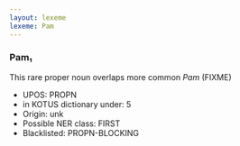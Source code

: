 ```yaml
---
layout: lexeme
lexeme: Pam
---
```


###  Pam₁

This rare proper noun overlaps more common *Pam* (FIXME)
* UPOS:  PROPN
* in KOTUS dictionary under:  5
* Origin:  unk
* Possible NER class:  FIRST
* Blacklisted:  PROPN-BLOCKING


